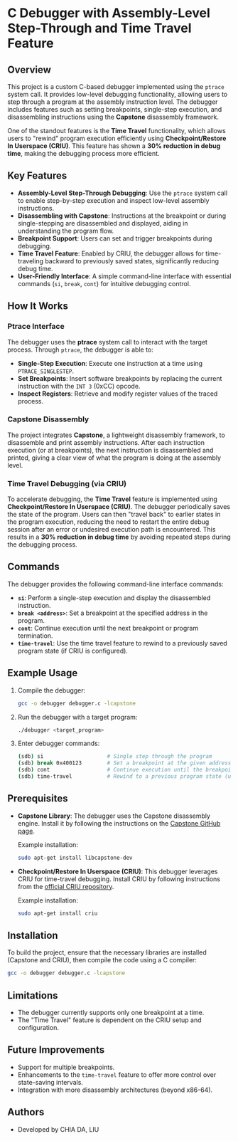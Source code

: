 
# C Debugger with Assembly-Level Step-Through and Time Travel Feature

## Overview

This project is a custom C-based debugger implemented using the `ptrace` system call. It provides low-level debugging functionality, allowing users to step through a program at the assembly instruction level. The debugger includes features such as setting breakpoints, single-step execution, and disassembling instructions using the **Capstone** disassembly framework.

One of the standout features is the **Time Travel** functionality, which allows users to "rewind" program execution efficiently using **Checkpoint/Restore In Userspace (CRIU)**. This feature has shown a **30% reduction in debug time**, making the debugging process more efficient.

## Key Features

- **Assembly-Level Step-Through Debugging**: Use the `ptrace` system call to enable step-by-step execution and inspect low-level assembly instructions.
- **Disassembling with Capstone**: Instructions at the breakpoint or during single-stepping are disassembled and displayed, aiding in understanding the program flow.
- **Breakpoint Support**: Users can set and trigger breakpoints during debugging.
- **Time Travel Feature**: Enabled by CRIU, the debugger allows for time-traveling backward to previously saved states, significantly reducing debug time.
- **User-Friendly Interface**: A simple command-line interface with essential commands (`si`, `break`, `cont`) for intuitive debugging control.

## How It Works

### Ptrace Interface

The debugger uses the **ptrace** system call to interact with the target process. Through `ptrace`, the debugger is able to:
- **Single-Step Execution**: Execute one instruction at a time using `PTRACE_SINGLESTEP`.
- **Set Breakpoints**: Insert software breakpoints by replacing the current instruction with the `INT 3` (0xCC) opcode.
- **Inspect Registers**: Retrieve and modify register values of the traced process.

### Capstone Disassembly

The project integrates **Capstone**, a lightweight disassembly framework, to disassemble and print assembly instructions. After each instruction execution (or at breakpoints), the next instruction is disassembled and printed, giving a clear view of what the program is doing at the assembly level.

### Time Travel Debugging (via CRIU)

To accelerate debugging, the **Time Travel** feature is implemented using **Checkpoint/Restore In Userspace (CRIU)**. The debugger periodically saves the state of the program. Users can then "travel back" to earlier states in the program execution, reducing the need to restart the entire debug session after an error or undesired execution path is encountered. This results in a **30% reduction in debug time** by avoiding repeated steps during the debugging process.

## Commands

The debugger provides the following command-line interface commands:

- **`si`**: Perform a single-step execution and display the disassembled instruction.
- **`break <address>`**: Set a breakpoint at the specified address in the program.
- **`cont`**: Continue execution until the next breakpoint or program termination.
- **`time-travel`**: Use the time travel feature to rewind to a previously saved program state (if CRIU is configured).

## Example Usage

1. Compile the debugger:
   ```bash
   gcc -o debugger debugger.c -lcapstone
   ```

2. Run the debugger with a target program:
   ```bash
   ./debugger <target_program>
   ```

3. Enter debugger commands:
   ```bash
   (sdb) si                    # Single step through the program
   (sdb) break 0x400123        # Set a breakpoint at the given address
   (sdb) cont                  # Continue execution until the breakpoint
   (sdb) time-travel           # Rewind to a previous program state (using CRIU)
   ```

## Prerequisites

- **Capstone Library**: The debugger uses the Capstone disassembly engine. Install it by following the instructions on the [Capstone GitHub page](https://github.com/aquynh/capstone).
  
  Example installation:
  ```bash
  sudo apt-get install libcapstone-dev
  ```

- **Checkpoint/Restore In Userspace (CRIU)**: This debugger leverages CRIU for time-travel debugging. Install CRIU by following instructions from the [official CRIU repository](https://github.com/checkpoint-restore/criu).

  Example installation:
  ```bash
  sudo apt-get install criu
  ```

## Installation

To build the project, ensure that the necessary libraries are installed (Capstone and CRIU), then compile the code using a C compiler:

```bash
gcc -o debugger debugger.c -lcapstone
```

## Limitations

- The debugger currently supports only one breakpoint at a time.
- The "Time Travel" feature is dependent on the CRIU setup and configuration.

## Future Improvements

- Support for multiple breakpoints.
- Enhancements to the `time-travel` feature to offer more control over state-saving intervals.
- Integration with more disassembly architectures (beyond x86-64).


## Authors

- Developed by CHIA DA, LIU